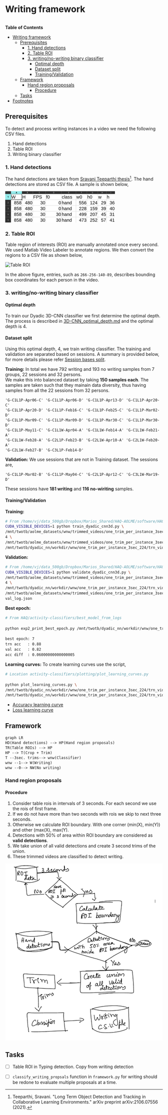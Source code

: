 # Writing framework
```toc
```

<!-- markdown-toc start - Don't edit this section. Run M-x markdown-toc-refresh-toc -->
**Table of Contents**

- [Writing framework](#writing-framework)
    - [Prerequisites](#prerequisites)
        - [1. Hand detections](#1-hand-detections)
        - [2. Table ROI](#2-table-roi)
        - [3. writing/no-writing binary classifier](#3-writingno-writing-binary-classifier)
            - [Optimal depth](#optimal-depth)
            - [Dataset split](#dataset-split)
            - [Training/Validation](#trainingvalidation)
    - [Framework](#framework)
        - [Hand region proposals](#hand-region-proposals)
            - [Procedure](#procedure)
    - [Tasks](#tasks)
- [Footnotes](#footnotes)

<!-- markdown-toc end -->

## Prerequisites
To detect and process writing instances in a video we need the following CSV files.
1. Hand detections
2. Table ROI
3. Writing binary classifier

### 1. Hand detections
The hand detections are taken from [Sravani Teeparthi thesis](https://arxiv.org/abs/2106.07556)[^fn1]. The hand detections are
stored as CSV file. A sample is shown below,

![hand_detections_sample.png](./images/C1L1P-C_Apr13_03-07.png)

### 2. Table ROI
Table region of interests (ROI) are manually annotated once every second. We used Matlab Video Labeler to annotate
regions. We then convert the regions to a CSV file as shown below,

![Table ROI](Table-ROI-sample.png)

In the above figure, entries, such as `266-256-140-89`, describes bounding box
coordinates for each person in the video.

### 3. writing/no-writing binary classifier
#### Optimal depth
To train our Dyadic 3D-CNN classifier we first determine the optimal
depth. The process is described in [3D-CNN_optimal_depth.md](./3D-CNN_optimal_depth.md)
and the optimal depth is 4.

#### Dataset split
Using this optimal depth, 4, we train writing classifier. The training and
validation are separated based on sessions. A summary is provided below,
for more details please refer [Session bases split](../dataset/trimmed_videos_session_split.md).

**Training:**  In total we have 792 writing and 193 no writing samples from 7 groups, 22 sessions and 32 persons.  
We make this into balanced dataset by taking **150 samples each**. The samples are taken such that they mainain data
diversity, thus having samples from all the 22 sessions from 32 persons.

```
'G-C1L1P-Apr06-C' 'G-C1L1P-Apr06-D' 'G-C1L1P-Apr13-D' 'G-C1L1P-Apr20-C'
'G-C1L1P-Apr20-D' 'G-C1L1P-Feb16-C' 'G-C1L1P-Feb25-C' 'G-C1L1P-Mar02-D'
'G-C1L1P-Mar09-C' 'G-C1L1P-Mar09-D' 'G-C1L1P-Mar30-C' 'G-C1L1P-Mar30-D'
'G-C1L1P-May11-C' 'G-C1L1W-Apr04-A' 'G-C1L1W-Feb14-A' 'G-C1L1W-Feb21-A'
'G-C1L1W-Feb28-A' 'G-C2L1P-Feb23-B' 'G-C2L1W-Apr10-A' 'G-C2L1W-Feb20-A'
'G-C2L1W-Feb27-B' 'G-C3L1P-Feb14-D'	
```

**Validation:** We use sessions that are not in Training dataset. The sessions are,

```
'G-C1L1P-Mar02-B' 'G-C1L1P-May04-C' 'G-C2L1P-Apr12-C' 'G-C3L1W-Mar19-D'
```

These sessions have **181 writing** and **116 no-wiriting** samples.

#### Training/Validation
**Training:**

```sh
# From /home/vj/data_500gb/Dropbox/Marios_Shared/HAQ-AOLME/software/HAQ/activity-classifiers/training
CUDA_VISIBLE_DEVICES=1 python train_dyadic_cnn3d.py \
/mnt/twotb/aolme_datasets/wnw/trimmed_videos/one_trim_per_instance_3sec_224 \
4 \
/mnt/twotb/aolme_datasets/wnw/trimmed_videos/one_trim_per_instance_3sec_224/trn_videos_150per_act.txt \
/mnt/twotb/dyadic_nn/workdir/wnw/one_trim_per_instance_3sec_224/trn_videos_150per_act/dyad_4/run1
```

**Validation:**

```sh
# From /home/vj/data_500gb/Dropbox/Marios_Shared/HAQ-AOLME/software/HAQ/activity-classifiers/validation
CUDA_VISIBLE_DEVICES=1 python validate_dyadic_cnn3d.py \
/mnt/twotb/aolme_datasets/wnw/trimmed_videos/one_trim_per_instance_3sec_224 \
4 \
/mnt/twotb/dyadic_nn/workdir/wnw/one_trim_per_instance_3sec_224/trn_videos_150per_act/dyad_4/run1 \
/mnt/twotb/aolme_datasets/wnw/trimmed_videos/one_trim_per_instance_3sec_224/val_videos_all.txt \
val_log.json
```

**Best epoch:**
```sh
# From HAQ/activity-classifiers/best_model_from_logs

python exp2_print_best_epoch.py /mnt/twotb/dyadic_nn/workdir/wnw/one_trim_per_instance_3sec_224/trn_videos_150per_act/dyad_4/run1/val_log.json

best epoch: 7
trn acc   : 0.88
val acc   : 0.82
acc diff  : 0.06000000000000005
```

**Learning curves:**
To create learning curves use the script,
```sh
# Location activity-classifiers/plotting/plot_learning_curves.py

python plot_learning_curves.py \
/mnt/twotb/dyadic_nn/workdir/wnw/one_trim_per_instance_3sec_224/trn_videos_150per_act/dyad_4/run1/trn_log.json \
/mnt/twotb/dyadic_nn/workdir/wnw/one_trim_per_instance_3sec_224/trn_videos_150per_act/dyad_4/run1/val_log.json
```

- [Accuracy learning curve](./learning-curves/Train_150_Val_all_accuracy.html)
- [Loss learning curve](./learning-curves/Train_150_Val_all_loss.html)

## Framework
```mermaid
graph LR
HD(Hand detections) --> HP(Hand region proposals)
TR(Table ROIs) --> HP
HP --> T(Crop + Trim)
T --3sec. trims--> wnw(Classifier)
wnw --1--> W(Writing)
wnw --0--> NW(No writing)
```
### Hand region proposals
#### Procedure
1. Consider table rois in intervals of 3 seconds. For each second we use the rois of first frame.
2. If we do not have more than two seconds with rois we skip to next three seconds.
3. Otherwise we calculate ROI boundary. With one corner (min(X), min(Y)) and other (max(X), max(Y).
4. Detections with 50% of area within ROI boundary are considered as **valid detections**.
5. We take union of all valid detections and create 3 second trims of the union.
6. These trimmed videos are classified to detect writing.

![Hand region proposal diagram|500](./images/hand_region_proposal_one_note.png)

## Tasks
- [ ] Table ROI in Typing detection. Copy from writing detection
- [ ] `classify_writing_propsals` function in `framework.py` for writing should be redone to evaluate multiple proposals at a time.
 






[^fn1]: Teeparthi, Sravani. "Long Term Object Detection and Tracking in Collaborative Learning Environments." arXiv preprint arXiv:2106.07556 (2021).

